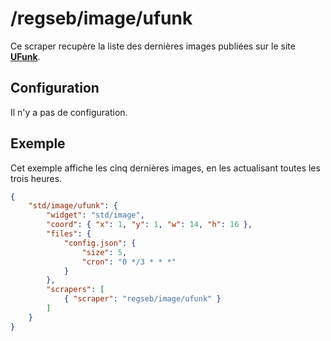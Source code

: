 # /regseb/image/ufunk

Ce scraper recupère la liste des dernières images publiées sur le site
**[UFunk](http://www.ufunk.net/)**.

## Configuration

Il n'y a pas de configuration.

## Exemple

Cet exemple affiche les cinq dernières images, en les actualisant toutes les
trois heures.

```JSON
{
    "std/image/ufunk": {
        "widget": "std/image",
        "coord": { "x": 1, "y": 1, "w": 14, "h": 16 },
        "files": {
            "config.json": {
                "size": 5,
                "cron": "0 */3 * * *"
            }
        },
        "scrapers": [
            { "scraper": "regseb/image/ufunk" }
        ]
    }
}
```
